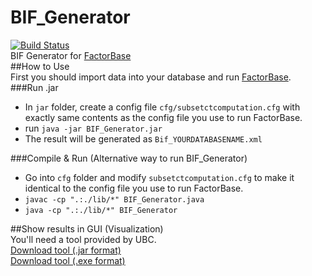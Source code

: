 # BIF_Generator
[![Build Status](https://travis-ci.org/sfu-cl-lab/BIF_Generator.svg?branch=master)](https://travis-ci.org/sfu-cl-lab/BIF_Generator)       
BIF Generator for [FactorBase](https://github.com/sfu-cl-lab/FactorBase)   
##How to Use  
First you should import data into your database and run [FactorBase](https://github.com/sfu-cl-lab/FactorBase).    
###Run .jar    
+ In `jar` folder, create a config file `cfg/subsetctcomputation.cfg` with exactly same contents as the config file you use to run FactorBase.    
+ run `java -jar BIF_Generator.jar`  
+ The result will be generated as `Bif_YOURDATABASENAME.xml`     
  
###Compile & Run (Alternative way to run BIF_Generator)    
+ Go into `cfg` folder and modify `subsetctcomputation.cfg` to make it identical to the config file you use to run FactorBase.    
+ `javac -cp ".:./lib/*" BIF_Generator.java`  
+ `java -cp ".:./lib/*" BIF_Generator`  
  
##Show results in GUI (Visualization)    
You'll need a tool provided by UBC.   
[Download tool (.jar format)](http://www.aispace.org/bayes/version5.1.10/bayes.jar)    
[Download tool (.exe format)](http://www.aispace.org/bayes/version5.1.10/bayes.exe)    
  
